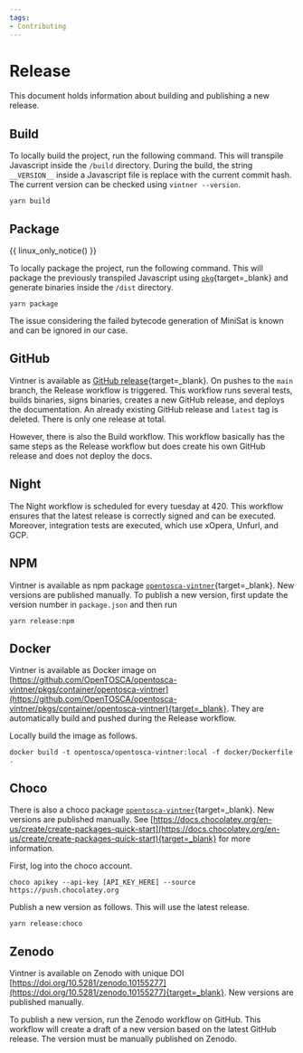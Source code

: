 ```yaml
---
tags:
- Contributing
---
```


# Release

This document holds information about building and publishing a new release.

## Build

To locally build the project, run the following command.
This will transpile Javascript inside the `/build` directory.
During the build, the string `__VERSION__` inside a Javascript file is replace with the current commit hash.
The current version can be checked using `vintner --version`.

```shell linenums="1"
yarn build
```

## Package

{{ linux_only_notice() }}

To locally package the project, run the following command.
This will package the previously transpiled Javascript using [`pkg`](https://github.com/vercel/pkg){target=_blank} and
generate binaries inside the `/dist` directory.

```shell linenums="1"
yarn package
```

The issue considering the failed bytecode generation of MiniSat is known and can be ignored in our case.

## GitHub

Vintner is available as [GitHub release](https://github.com/OpenTOSCA/opentosca-vintner/releases/tag/latest){target=_blank}.
On pushes to the `main` branch, the Release workflow is triggered.
This workflow runs several tests, builds binaries, signs binaries, creates a new GitHub release, and deploys the documentation.
An already existing GitHub release and `latest` tag is deleted.
There is only one release at total.

However, there is also the Build workflow. 
This workflow basically has the same steps as the Release workflow but does create his own GitHub release and does not deploy the docs.

## Night

The Night workflow is scheduled for every tuesday at 420.
This workflow ensures that the latest release is correctly signed and can be executed.
Moreover, integration tests are executed, which use xOpera, Unfurl, and GCP.

## NPM

Vintner is available as npm package [`opentosca-vintner`](https://www.npmjs.com/package/opentosca-vintner){target=_blank}.
New versions are published manually.
To publish a new version, first update the version number in `package.json` and then run

````shell linenums="1"
yarn release:npm
````

## Docker

Vintner is available as Docker image on [https://github.com/OpenTOSCA/opentosca-vintner/pkgs/container/opentosca-vintner](https://github.com/OpenTOSCA/opentosca-vintner/pkgs/container/opentosca-vintner){target=_blank}.
They are automatically build and pushed during the Release workflow.

Locally build the image as follows. 

````shell linenums="1"
docker build -t opentosca/opentosca-vintner:local -f docker/Dockerfile .
````

## Choco

There is also a choco package [`opentosca-vintner`](https://community.chocolatey.org/packages/opentosca-vintner){target=_blank}.
New versions are published manually.
See [https://docs.chocolatey.org/en-us/create/create-packages-quick-start](https://docs.chocolatey.org/en-us/create/create-packages-quick-start){target=_blank} for more information.

First, log into the choco account.

```shell linenums="1"
choco apikey --api-key [API_KEY_HERE] --source https://push.chocolatey.org
```

Publish a new version as follows. 
This will use the latest release.

````shell linenums="1"
yarn release:choco
````

## Zenodo

Vintner is available on Zenodo with unique DOI [https://doi.org/10.5281/zenodo.10155277](https://doi.org/10.5281/zenodo.10155277){target=_blank}.
New versions are published manually.

To publish a new version, run the Zenodo workflow on GitHub.
This workflow will create a draft of a new version based on the latest GitHub release.
The version must be manually published on Zenodo.
